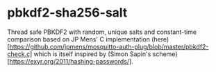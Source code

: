 # pbkdf2-sha256-salt
Thread safe PBKDF2 with random, unique salts and constant-time comparison based on JP Mens' C implementation (here)[https://github.com/jpmens/mosquitto-auth-plug/blob/master/pbkdf2-check.c] which is itself inspired by (Simon Sapin's scheme)[https://exyr.org/2011/hashing-passwords/].
